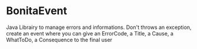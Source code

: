 # BonitaEvent
Java Librairy to manage errors and informations. Don't throws an exception, create an event where you can give an ErrorCode, a Title, a Cause, a WhatToDo, a Consequence to the final user
